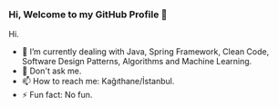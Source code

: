 ### Hi, Welcome to my GitHub Profile 👋

Hi.

- 🌱 I’m currently dealing with Java, Spring Framework, Clean Code, Software Design Patterns, Algorithms and Machine Learning.
- 💬 Don't ask me. 
- 📫 How to reach me: Kağıthane/İstanbul.
- ⚡ Fun fact: No fun.

